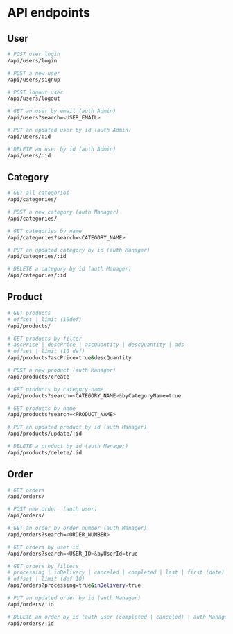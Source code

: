 # API endpoints

## User

```bash
# POST user login
/api/users/login
```

```bash
# POST a new user
/api/users/signup
```

```bash
# POST logout user
/api/users/logout
```

```bash
# GET an user by email (auth Admin)
/api/users?search=<USER_EMAIL>
```

```bash
# PUT an updated user by id (auth Admin)
/api/users/:id
```

```bash
# DELETE an user by id (auth Admin)
/api/users/:id
```

## Category

```bash
# GET all categories
/api/categories/
```

```bash
# POST a new category (auth Manager)
/api/categories/
```

```bash
# GET categories by name
/api/categories?search=<CATEGORY_NAME>
```

```bash
# PUT an updated category by id (auth Manager)
/api/categories/:id
```

```bash
# DELETE a category by id (auth Manager)
/api/categories/:id
```

## Product

```bash
# GET products
# offset | limit (10def)
/api/products/
```

```bash
# GET products by filter
# ascPrice | descPrice | ascQuantity | descQuantity | ads
# offset | limit (10 def)
/api/products?ascPrice=true&descQuantity
```

```bash
# POST a new product (auth Manager)
/api/products/create
```

```bash
# GET products by category name
/api/products?search=<CATEGORY_NAME>&byCategoryName=true
```

```bash
# GET products by name
/api/products?search=<PRODUCT_NAME>
```

```bash
# PUT an updated product by id (auth Manager)
/api/products/update/:id
```

```bash
# DELETE a product by id (auth Manager)
/api/products/delete/:id
```

## Order

```bash
# GET orders
/api/orders/
```

```bash
# POST new order  (auth user)
/api/orders/
```

```bash
# GET an order by order number (auth Manager)
/api/orders?search=<ORDER_NUMBER>
```

```bash
# GET orders by user id
/api/orders?search=<USER_ID>&byUserId=true
```

```bash
# GET orders by filters
# processing | inDelivery | canceled | completed | last | first (date)
# offset | limit (def 10)
/api/orders?processing=true&inDelivery=true
```

```bash
# PUT an updated order by id (auth Manager)
/api/orders/:id
```

```bash
# DELETE an order by id (auth user (completed | canceled) | auth Manager)
/api/orders/:id
```
